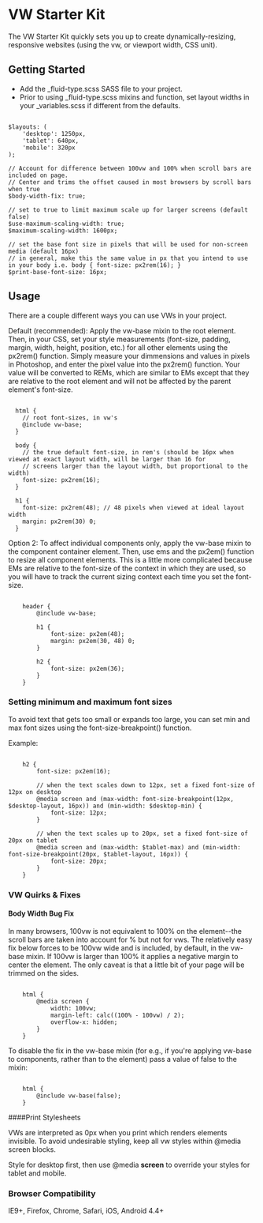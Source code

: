# VW Starter Kit

The VW Starter Kit quickly sets you up to create dynamically-resizing, responsive websites (using the vw, or viewport width, CSS unit).

## Getting Started

* Add the _fluid-type.scss SASS file to your project.
* Prior to using _fluid-type.scss mixins and function, set layout widths in your _variables.scss if different from the defaults.

````

$layouts: (
    'desktop': 1250px,
    'tablet': 640px,
    'mobile': 320px
);

// Account for difference between 100vw and 100% when scroll bars are included on page.
// Center and trims the offset caused in most browsers by scroll bars when true
$body-width-fix: true;

// set to true to limit maximum scale up for larger screens (default false)
$use-maximum-scaling-width: true;
$maximum-scaling-width: 1600px;

// set the base font size in pixels that will be used for non-screen media (default 16px)
// in general, make this the same value in px that you intend to use in your body i.e. body { font-size: px2rem(16); }
$print-base-font-size: 16px;
````

## Usage

There are a couple different ways you can use VWs in your project.

Default (recommended): Apply the vw-base mixin to the root <html> element. Then, in your CSS, set your style measurements (font-size, padding, margin, width, height, position, etc.) for all other elements using the px2rem() function. Simply measure your dimmensions and values in pixels in Photoshop, and enter the pixel value into the px2rem() function. Your value will be converted to REMs, which are similar to EMs except that they are relative to the root element and will not be affected by the parent element's font-size.

````

  html {
    // root font-sizes, in vw's
    @include vw-base;
  }

  body {
    // the true default font-size, in rem's (should be 16px when viewed at exact layout width, will be larger than 16 for
    // screens larger than the layout width, but proportional to the width)
    font-size: px2rem(16);
  }

  h1 {
    font-size: px2rem(48); // 48 pixels when viewed at ideal layout width
    margin: px2rem(30) 0;
  }

````

Option 2: To affect individual components only, apply the vw-base mixin to the component container element. Then, use ems and the px2em() function to resize all component elements. This is a little more complicated because EMs are relative to the font-size of the context in which they are used, so you will have to track the current sizing context each time you set the font-size.

````

	header {
		@include vw-base;

		h1 {
			font-size: px2em(48);
			margin: px2em(30, 48) 0;
		}

		h2 {
			font-size: px2em(36);
		}
	}

````

### Setting minimum and maximum font sizes

To avoid text that gets too small or expands too large, you can set min and max font sizes using the font-size-breakpoint() function.

Example:

````

	h2 {
		font-size: px2em(16);

		// when the text scales down to 12px, set a fixed font-size of 12px on desktop
		@media screen and (max-width: font-size-breakpoint(12px, $desktop-layout, 16px)) and (min-width: $desktop-min) {
			font-size: 12px;
		}

		// when the text scales up to 20px, set a fixed font-size of 20px on tablet
		@media screen and (max-width: $tablet-max) and (min-width: font-size-breakpoint(20px, $tablet-layout, 16px)) {
			font-size: 20px;
		}
	}

````

### VW Quirks & Fixes

#### Body Width Bug Fix

In many browsers, 100vw is not equivalent to 100% on the <html> element--the scroll bars are taken into account for % but not for vws. The relatively easy fix below forces <html> to be 100vw wide and is included, by default, in the vw-base mixin. If 100vw is larger than 100% it applies a negative margin to center the <html> element. The only caveat is that a little bit of your page will be trimmed on the sides.

````

	html {
		@media screen {
			width: 100vw;
			margin-left: calc((100% - 100vw) / 2);
			overflow-x: hidden;
		}
	}

````

To disable the fix in the vw-base mixin (for e.g., if you're applying vw-base to components, rather than to the <html> element) pass a value of false to the mixin:

````

	html {
		@include vw-base(false);
	}

````

####Print Stylesheets

VWs are interpreted as 0px when you print which renders elements invisible. To avoid undesirable styling, keep all vw styles within @media screen blocks.

Style for desktop first, then use @media **screen** to override your styles for tablet and mobile.

### Browser Compatibility
IE9+, Firefox, Chrome, Safari, iOS, Android 4.4+
